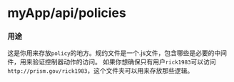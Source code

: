 # myApp/api/policies
### 用途
这是你用来存放`policy`的地方。规约文件是一个.js文件，包含哪些是必要的中间件，用来验证控制器动作的访问。
如果你想确保只有用户`rick1983`可以访问`http://prism.gov/rick1983`，这个文件夹可以用来存放那些逻辑。

<docmeta name="displayName" value="policies">

